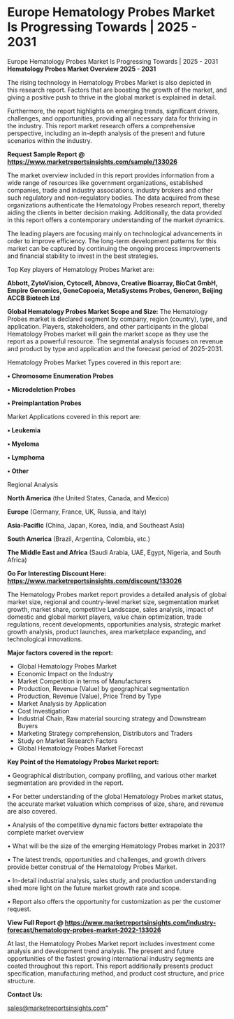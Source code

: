 # Europe Hematology Probes Market Is Progressing Towards | 2025 - 2031
Europe Hematology Probes Market Is Progressing Towards | 2025 - 2031
<Strong> Hematology Probes Market Overview 2025 - 2031</strong>

The rising technology in Hematology Probes Market is also depicted in this research report. Factors that are boosting the growth of the market, and giving a positive push to thrive in the global market is explained in detail.

Furthermore, the report highlights on emerging trends, significant drivers, challenges, and opportunities, providing all necessary data for thriving in the industry. This report market research offers a comprehensive perspective, including an in-depth analysis of the present and future scenarios within the industry.

<strong>Request Sample Report @ <a href=https://www.marketreportsinsights.com/sample/133026>https://www.marketreportsinsights.com/sample/133026</a></strong>

The market overview included in this report provides information from a wide range of resources like government organizations, established companies, trade and industry associations, industry brokers and other such regulatory and non-regulatory bodies. The data acquired from these organizations authenticate the Hematology Probes research report, thereby aiding the clients in better decision making. Additionally, the data provided in this report offers a contemporary understanding of the market dynamics.

The leading players are focusing mainly on technological advancements in order to improve efficiency. The long-term development patterns for this market can be captured by continuing the ongoing process improvements and financial stability to invest in the best strategies.

Top Key players of Hematology Probes Market are:

<strong>Abbott, ZytoVision, Cytocell, Abnova, Creative Bioarray, BioCat GmbH, Empire Genomics, GeneCopoeia, MetaSystems Probes, Generon, Beijing ACCB Biotech Ltd</strong>

<strong><b>Global Hematology Probes Market Scope and Size:</b></strong>
The Hematology Probes market is declared segment by company, region (country), type, and application. Players, stakeholders, and other participants in the global Hematology Probes market will gain the market scope as they use the report as a powerful resource. The segmental analysis focuses on revenue and product by type and application and the forecast period of 2025-2031.

Hematology Probes Market Types covered in this report are:

<strong>• Chromosome Enumeration Probes

• Microdeletion Probes

• Preimplantation Probes</strong>

Market Applications covered in this report are:

<strong>• Leukemia

• Myeloma

• Lymphoma

• Other</strong> 

Regional Analysis

<strong>North America</strong> (the United States, Canada, and Mexico)

<strong>Europe</strong> (Germany, France, UK, Russia, and Italy)

<strong>Asia-Pacific</strong> (China, Japan, Korea, India, and Southeast Asia)

<strong>South America</strong> (Brazil, Argentina, Colombia, etc.)

<strong>The Middle East and Africa</strong> (Saudi Arabia, UAE, Egypt, Nigeria, and South Africa)

<strong>Go For Interesting Discount Here: <a href=https://www.marketreportsinsights.com/discount/133026>https://www.marketreportsinsights.com/discount/133026</a></strong>

The Hematology Probes market report provides a detailed analysis of global market size, regional and country-level market size, segmentation market growth, market share, competitive Landscape, sales analysis, impact of domestic and global market players, value chain optimization, trade regulations, recent developments, opportunities analysis, strategic market growth analysis, product launches, area marketplace expanding, and technological innovations.

<strong><b>Major factors covered in the report:</b></strong>
<ul>
  <li>Global Hematology Probes Market </li>
  <li>Economic Impact on the Industry</li>
  <li>Market Competition in terms of Manufacturers</li>
  <li>Production, Revenue (Value) by geographical segmentation</li>
  <li>Production, Revenue (Value), Price Trend by Type</li>
  <li>Market Analysis by Application</li>
  <li>Cost Investigation</li>
  <li>Industrial Chain, Raw material sourcing strategy and Downstream Buyers</li>
  <li>Marketing Strategy comprehension, Distributors and Traders</li>
  <li>Study on Market Research Factors</li>
  <li>Global Hematology Probes Market Forecast</li>
</ul>

<strong><b>Key Point of the Hematology Probes Market report:</b></strong>

• Geographical distribution, company profiling, and various other market segmentation are provided in the report.

• For better understanding of the global Hematology Probes market status, the accurate market valuation which comprises of size, share, and revenue are also covered.

• Analysis of the competitive dynamic factors better extrapolate the complete market overview

• What will be the size of the emerging Hematology Probes market in 2031?

• The latest trends, opportunities and challenges, and growth drivers provide better construal of the Hematology Probes Market.

• In-detail industrial analysis, sales study, and production understanding shed more light on the future market growth rate and scope.

• Report also offers the opportunity for customization as per the customer request.

<strong><b>View Full Report @ <a href=https://www.marketreportsinsights.com/industry-forecast/hematology-probes-market-2022-133026>https://www.marketreportsinsights.com/industry-forecast/hematology-probes-market-2022-133026</a></b></strong>


At last, the Hematology Probes Market report includes investment come analysis and development trend analysis. The present and future opportunities of the fastest growing international industry segments are coated throughout this report. This report additionally presents product specification, manufacturing method, and product cost structure, and price structure.

<strong>Contact Us:</strong>

sales@marketreportsinsights.com"
